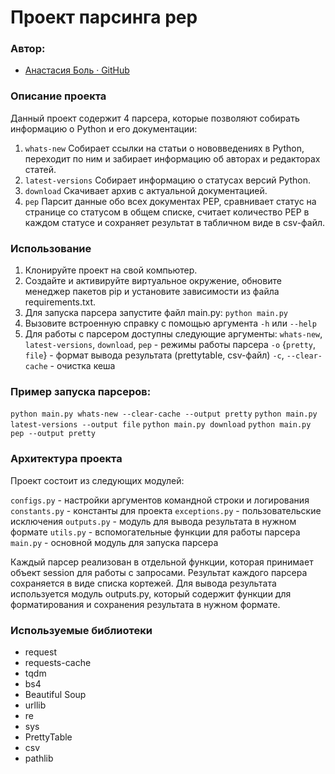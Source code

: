 # Проект парсинга pep

### Автор:

- [Анастасия Боль · GitHub](https://github.com/nrthbnd)

### Описание проекта
Данный проект содержит 4 парсера, которые позволяют собирать информацию о Python и его документации:

1. `whats-new` Собирает ссылки на статьи о нововведениях в Python, переходит по ним и забирает информацию об
авторах и редакторах статей.
2. `latest-versions` Собирает информацию о статусах версий Python.
3. `download` Скачивает архив с актуальной документацией.
4. `pep` Парсит данные обо всех документах PEP, сравнивает статус на странице со статусом в общем списке,
считает количество PEP в каждом статусе и сохраняет результат в табличном виде в csv-файл.

### Использование
1. Клонируйте проект на свой компьютер.
2. Создайте и активируйте виртуальное окружение, обновите менеджер пакетов pip
и установите зависимости из файла requirements.txt.
3. Для запуска парсера запустите файл main.py: ```python main.py```
4. Вызовите встроенную справку с помощью аргумента `-h` или `--help`
5. Для работы с парсером доступны следующие аргументы:
`whats-new`, `latest-versions`, `download`, `pep` - режимы работы парсера
`-o` {`pretty`, `file`} - формат вывода результата (prettytable, csv-файл)
`-c`, `--clear-cache` - очистка кеша

### Пример запуска парсеров:
`python main.py whats-new --clear-cache --output pretty`
`python main.py latest-versions --output file`
`python main.py download`
`python main.py pep --output pretty`

### Архитектура проекта
Проект состоит из следующих модулей:

`configs.py` - настройки аргументов командной строки и логирования
`constants.py` - константы для проекта
`exceptions.py` - пользовательские исключения
`outputs.py` - модуль для вывода результата в нужном формате
`utils.py` - вспомогательные функции для работы парсера
`main.py` - основной модуль для запуска парсера

Каждый парсер реализован в отдельной функции, которая принимает объект session
для работы с запросами. Результат каждого парсера сохраняется в виде списка кортежей.
Для вывода результата используется модуль outputs.py, который содержит функции
для форматирования и сохранения результата в нужном формате.

### Используемые библиотеки
- request
- requests-cache
- tqdm
- bs4
- Beautiful Soup
- urllib
- re
- sys
- PrettyTable
- csv
- pathlib
